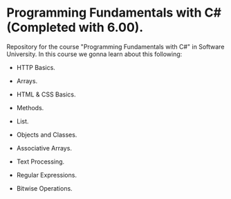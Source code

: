 # Programming Fundamentals with C#(Completed with 6.00).
Repository for the course "Programming Fundamentals with C#" in Software University.
In this course we gonna learn about this following: 

- HTTP Basics. 

- Arrays.

- HTML & CSS Basics.

- Methods. 

- List.

- Objects and Classes.

- Associative Arrays.

- Text Processing.

- Regular Expressions.

- Bitwise Operations.

